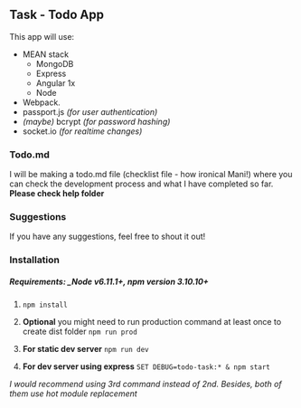 ## Task - Todo App
This app will use:
* MEAN stack
  * MongoDB
  * Express 
  * Angular 1x
  * Node
* Webpack. 
* passport.js _(for user authentication)_
* _(maybe)_ bcrypt _(for password hashing)_ 
* socket.io _(for realtime changes)_

### Todo.md
I will be making a todo.md file (checklist file - how ironical Mani!) where you can check the development process and what I have completed so far. **Please check help folder**

### Suggestions
If you have any suggestions, feel free to shout it out!

### Installation
##### Requirements: _Node v6.11.1+, npm version 3.10.10+

1. `npm install`

2. **Optional** you might need to run production command at least once to create dist folder `npm run prod`

3. **For static dev server** `npm run dev`

4. **For dev server using express** `SET DEBUG=todo-task:* & npm start`

_I would recommend using 3rd command instead of 2nd. Besides, both of them use hot module replacement_